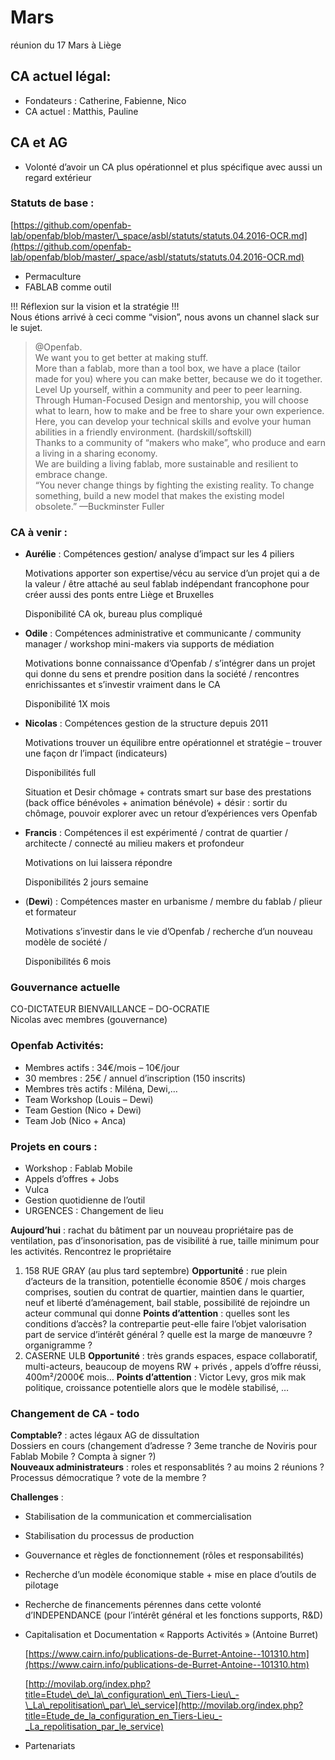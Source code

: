 # Mars

réunion du 17 Mars à Liège

## CA actuel légal:

* Fondateurs : Catherine, Fabienne, Nico
* CA actuel : Matthis, Pauline

## CA et AG

* Volonté d’avoir un CA plus opérationnel et plus spécifique avec aussi un regard extérieur

### Statuts de base :

[https://github.com/openfab-lab/openfab/blob/master/\_space/asbl/statuts/statuts.04.2016-OCR.md](https://github.com/openfab-lab/openfab/blob/master/_space/asbl/statuts/statuts.04.2016-OCR.md)

* Permaculture
* FABLAB comme outil  

!!! Réflexion sur la vision et la stratégie !!!  
Nous étions arrivé à ceci comme “vision”, nous avons un channel slack sur le sujet.

> @Openfab.  
> We want you to get better at making stuff.  
> More than a fablab, more than a tool box, we have a place \(tailor made for you\) where you can make better, because we do it together. Level Up yourself, within a community and peer to peer learning.  
> Through Human-Focused Design and mentorship, you will choose what to learn, how to make and be free to share your own experience.  
> Here, you can develop your technical skills and evolve your human abilities in a friendly environment. \(hardskill/softskill\)  
> Thanks to a community of “makers who make”, who produce and earn a living in a sharing economy.  
> We are building a living fablab, more sustainable and resilient to embrace change.  
> “You never change things by fighting the existing reality. To change something, build a new model that makes the existing model obsolete.” —Buckminster Fuller

### CA à venir :

* **Aurélie** : Compétences gestion/ analyse d’impact sur les 4 piliers

  Motivations apporter son expertise/vécu au service d’un projet qui a de la valeur /  être attaché au seul fablab indépendant francophone pour créer aussi des ponts entre Liège et Bruxelles

  Disponibilité CA ok, bureau plus compliqué

* **Odile** : Compétences administrative et communicante / community manager / workshop mini-makers via supports de médiation

  Motivations bonne connaissance d’Openfab / s’intégrer dans un projet qui donne du sens et prendre position dans la société / rencontres enrichissantes et s’investir vraiment dans le CA

  Disponibilité 1X mois

* **Nicolas** : Compétences gestion de la structure depuis 2011

  Motivations trouver un équilibre entre opérationnel et stratégie – trouver une façon dr l’impact \(indicateurs\)

  Disponibilités full

  Situation et Desir chômage + contrats smart  sur base des prestations \(back office bénévoles + animation bénévole\)  + désir : sortir du chômage, pouvoir explorer avec un retour d’expériences vers Openfab

* **Francis** : Compétences il est expérimenté / contrat de quartier / architecte / connecté au milieu makers et profondeur

  Motivations on lui laissera répondre

  Disponibilités 2 jours semaine

* \(**Dewi**\) : Compétences master en urbanisme / membre du fablab / plieur et formateur

  Motivations s’investir dans le vie d’Openfab / recherche d’un nouveau modèle de société /

  Disponibilités 6 mois

### Gouvernance actuelle

CO-DICTATEUR BIENVAILLANCE – DO-OCRATIE  
Nicolas avec membres \(gouvernance\)

### Openfab Activités:

* Membres actifs : 34€/mois – 10€/jour
* 30 membres : 25€ / annuel d’inscription \(150 inscrits\)
* Membres très actifs : Miléna, Dewi,…
* Team Workshop \(Louis – Dewi\)
* Team Gestion \(Nico + Dewi\)
* Team Job \(Nico + Anca\)

### Projets en cours :

* Workshop : Fablab Mobile
* Appels d’offres + Jobs
* Vulca
* Gestion quotidienne de l’outil
* URGENCES : Changement de lieu

**Aujourd’hui** : rachat du bâtiment par un nouveau propriétaire pas de ventilation, pas d’insonorisation, pas de visibilité à rue, taille minimum pour les activités. Rencontrez le propriétaire

1. 158 RUE GRAY \(au plus tard septembre\) **Opportunité** : rue plein d’acteurs de la transition, potentielle économie 850€ / mois charges comprises, soutien du contrat de quartier, maintien dans le quartier, neuf et liberté d’aménagement, bail stable, possibilité de rejoindre un acteur communal qui donne **Points d’attention** : quelles sont les conditions d’accès? la contrepartie peut-elle faire l’objet valorisation part de service d’intérêt général ? quelle est la marge de manœuvre ? organigramme ?
2. CASERNE ULB **Opportunité** : très grands espaces, espace collaboratif, multi-acteurs, beaucoup de moyens RW + privés , appels d’offre réussi, 400m²/2000€ mois… **Points d’attention** : Victor Levy, gros mik mak politique, croissance potentielle alors que le modèle stabilisé, …

### Changement de CA - todo

**Comptable?** : actes légaux AG de dissultation  
Dossiers en cours \(changement d’adresse ? 3eme tranche de Noviris pour Fablab Mobile ? Compta à signer ?\)  
**Nouveaux administrateurs** : roles et responsablités ? au moins 2 réunions ? Processus démocratique ? vote de la membre ?

**Challenges** :

* Stabilisation de la communication et commercialisation
* Stabilisation du processus de production
* Gouvernance et règles de fonctionnement \(rôles et responsabilités\)
* Recherche d’un modèle économique stable + mise en place d’outils de pilotage
* Recherche de financements pérennes dans cette volonté d’INDEPENDANCE \(pour l’intérêt général et les fonctions supports, R&D\)
* Capitalisation et Documentation « Rapports Activités » \(Antoine Burret\)  

  [https://www.cairn.info/publications-de-Burret-Antoine--101310.htm](https://www.cairn.info/publications-de-Burret-Antoine--101310.htm)

  [http://movilab.org/index.php?title=Etude\_de\_la\_configuration\_en\_Tiers-Lieu\_-\_La\_repolitisation\_par\_le\_service](http://movilab.org/index.php?title=Etude_de_la_configuration_en_Tiers-Lieu_-_La_repolitisation_par_le_service)

* Partenariats

